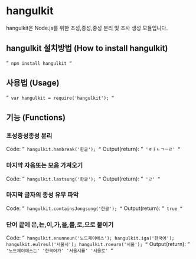 # hangulkit
hangulkit은 Node.js를 위한 초성,종성,중성 분리 및 조사 생성 모듈입니다.


## hangulkit 설치방법 (How to install hangulkit)
“`
npm install hangulkit
“`

## 사용법 (Usage)
“`
var hangulkit = require('hangulkit');
“`

## 기능 (Functions)
### 초성중성종성 분리
Code:
“`
hangulkit.hanbreak('한글');
“`
Output(return):
“`
'ㅎㅏㄴㄱㅡㄹ'
“`

### 마지막 자음또는 모음 가져오기
Code:
“`
hangulkit.lastsung('한글');
“`
Output(return):
“`
'ㄹ'
“`

### 마지막 글자의 종성 유무 파악
Code:
“`
hangulkit.containsJongsung('한글');
“`
Output(return):
“`
true
“`

### 단어 끝에 은,는,이,가,을,를,로,으로 붙이기
Code:
“`
hangulkit.enunneun('노드제이에스');
hangulkit.iga('한국어');
hangulkit.eulreul('서울시');
hangulkit.roeuro('서울');
“`
Output(return):
“`
'노드제이에스는'
'한국어가'
'서울시를'
'서울로'
“`



